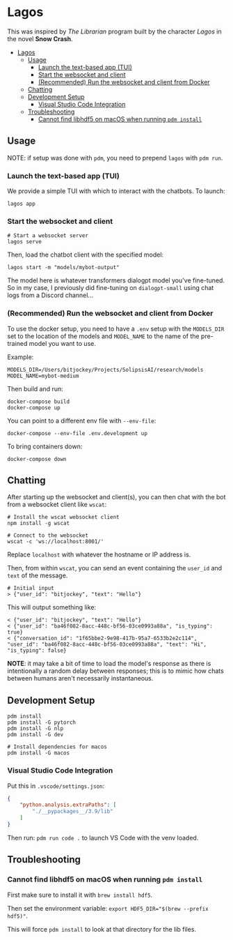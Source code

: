 # Lagos

This was inspired by _The Librarian_ program built by the character _Lagos_ in the novel __Snow Crash__.

- [Lagos](#lagos)
  - [Usage](#usage)
    - [Launch the text-based app (TUI)](#launch-the-text-based-app-tui)
    - [Start the websocket and client](#start-the-websocket-and-client)
    - [(Recommended) Run the websocket and client from Docker](#recommended-run-the-websocket-and-client-from-docker)
  - [Chatting](#chatting)
  - [Development Setup](#development-setup)
    - [Visual Studio Code Integration](#visual-studio-code-integration)
  - [Troubleshooting](#troubleshooting)
    - [Cannot find libhdf5 on macOS when running `pdm install`](#cannot-find-libhdf5-on-macos-when-running-pdm-install)

## Usage

NOTE: if setup was done with `pdm`, you need to prepend `lagos` with `pdm run`.

### Launch the text-based app (TUI)

We provide a simple TUI with which to interact with the chatbots. To launch:

```shell
lagos app
```

### Start the websocket and client

```shell
# Start a websocket server
lagos serve
```

Then, load the chatbot client with the specified model:

```shell
lagos start -m "models/mybot-output"
```

The model here is whatever transformers dialogpt model you've fine-tuned. So in my case, I previously did fine-tuning on `dialogpt-small` using chat logs from a Discord channel...

### (Recommended) Run the websocket and client from Docker

To use the docker setup, you need to have a `.env` setup with the `MODELS_DIR` set to the location of the models and `MODEL_NAME` to the name of the pre-trained model you want to use.

Example:

```
MODELS_DIR=/Users/bitjockey/Projects/SolipsisAI/research/models
MODEL_NAME=mybot-medium
```

Then build and run:

```
docker-compose build
docker-compose up
```

You can point to a different env file with `--env-file`:

```
docker-compose --env-file .env.development up
```

To bring containers down:

```
docker-compose down
```

## Chatting

After starting up the websocket and client(s), you can then chat with the bot from a websocket client like `wscat`:

```shell
# Install the wscat websocket client
npm install -g wscat

# Connect to the websocket
wscat -c 'ws://localhost:8001/'
```

Replace `localhost` with whatever the hostname or IP address is.

Then, from within `wscat`, you can send an event containing the `user_id` and `text` of the message.
```shell
# Initial input 
> {"user_id": "bitjockey", "text": "Hello"}
```

This will output something like:
```shell
< {"user_id": "bitjockey", "text": "Hello"}
< {"user_id": "ba46f082-8acc-448c-bf56-03ce0993a88a", "is_typing": true}
< {"conversation_id": "1f65bbe2-9e98-417b-95a7-6533b2e2c114", "user_id": "ba46f082-8acc-448c-bf56-03ce0993a88a", "text": "Hi", "is_typing": false}
```

**NOTE**: it may take a bit of time to load the model's response as there is intentionally a random delay between responses; this is to mimic how chats between humans aren't necessarily instantaneous.


## Development Setup
```shell
pdm install
pdm install -G pytorch
pdm install -G nlp
pdm install -G dev

# Install dependencies for macos
pdm install -G macos
```

### Visual Studio Code Integration

Put this in `.vscode/settings.json`:

```json
{
    "python.analysis.extraPaths": [
        "./__pypackages__/3.9/lib"
    ]
}
```

Then run: `pdm run code .` to launch VS Code with the venv loaded.

## Troubleshooting

### Cannot find libhdf5 on macOS when running `pdm install`

First make sure to install it with `brew install hdf5`.

Then set the environment variable: `export HDF5_DIR="$(brew --prefix hdf5)"`.

This will force `pdm install` to look at that directory for the lib files.